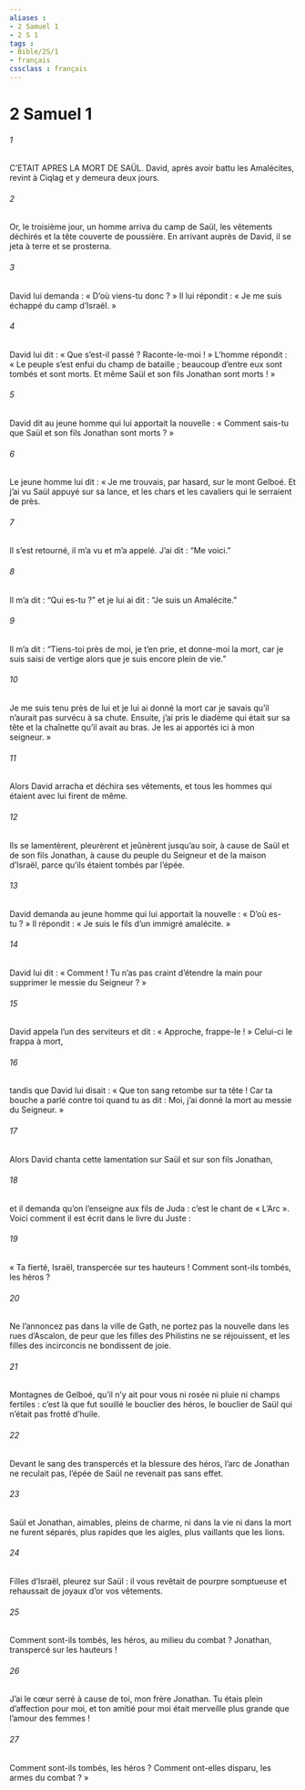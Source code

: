 ```yaml
---
aliases : 
- 2 Samuel 1
- 2 S 1
tags : 
- Bible/2S/1
- français
cssclass : français
---
```


# 2 Samuel 1

###### 1
C’ETAIT APRES LA MORT DE SAÜL. David, après avoir battu les Amalécites, revint à Ciqlag et y demeura deux jours.
###### 2
Or, le troisième jour, un homme arriva du camp de Saül, les vêtements déchirés et la tête couverte de poussière. En arrivant auprès de David, il se jeta à terre et se prosterna.
###### 3
David lui demanda : « D’où viens-tu donc ? » Il lui répondit : « Je me suis échappé du camp d’Israël. »
###### 4
David lui dit : « Que s’est-il passé ? Raconte-le-moi ! » L’homme répondit : « Le peuple s’est enfui du champ de bataille ; beaucoup d’entre eux sont tombés et sont morts. Et même Saül et son fils Jonathan sont morts ! »
###### 5
David dit au jeune homme qui lui apportait la nouvelle : « Comment sais-tu que Saül et son fils Jonathan sont morts ? »
###### 6
Le jeune homme lui dit : « Je me trouvais, par hasard, sur le mont Gelboé. Et j’ai vu Saül appuyé sur sa lance, et les chars et les cavaliers qui le serraient de près.
###### 7
Il s’est retourné, il m’a vu et m’a appelé. J’ai dit : “Me voici.”
###### 8
Il m’a dit : “Qui es-tu ?” et je lui ai dit : “Je suis un Amalécite.”
###### 9
Il m’a dit : “Tiens-toi près de moi, je t’en prie, et donne-moi la mort, car je suis saisi de vertige alors que je suis encore plein de vie.”
###### 10
Je me suis tenu près de lui et je lui ai donné la mort car je savais qu’il n’aurait pas survécu à sa chute. Ensuite, j’ai pris le diadème qui était sur sa tête et la chaînette qu’il avait au bras. Je les ai apportés ici à mon seigneur. »
###### 11
Alors David arracha et déchira ses vêtements, et tous les hommes qui étaient avec lui firent de même.
###### 12
Ils se lamentèrent, pleurèrent et jeûnèrent jusqu’au soir, à cause de Saül et de son fils Jonathan, à cause du peuple du Seigneur et de la maison d’Israël, parce qu’ils étaient tombés par l’épée.
###### 13
David demanda au jeune homme qui lui apportait la nouvelle : « D’où es-tu ? » Il répondit : « Je suis le fils d’un immigré amalécite. »
###### 14
David lui dit : « Comment ! Tu n’as pas craint d’étendre la main pour supprimer le messie du Seigneur ? »
###### 15
David appela l’un des serviteurs et dit : « Approche, frappe-le ! » Celui-ci le frappa à mort,
###### 16
tandis que David lui disait : « Que ton sang retombe sur ta tête ! Car ta bouche a parlé contre toi quand tu as dit : Moi, j’ai donné la mort au messie du Seigneur. »
###### 17
Alors David chanta cette lamentation sur Saül et sur son fils Jonathan,
###### 18
et il demanda qu’on l’enseigne aux fils de Juda : c’est le chant de « L’Arc ». Voici comment il est écrit dans le livre du Juste :
###### 19
« Ta fierté, Israël, transpercée sur tes hauteurs !
Comment sont-ils tombés, les héros ?
###### 20
Ne l’annoncez pas dans la ville de Gath,
ne portez pas la nouvelle dans les rues d’Ascalon,
de peur que les filles des Philistins ne se réjouissent,
et les filles des incirconcis ne bondissent de joie.
###### 21
Montagnes de Gelboé, qu’il n’y ait pour vous
ni rosée ni pluie ni champs fertiles :
c’est là que fut souillé le bouclier des héros,
le bouclier de Saül qui n’était pas frotté d’huile.
###### 22
Devant le sang des transpercés
et la blessure des héros,
l’arc de Jonathan ne reculait pas,
l’épée de Saül ne revenait pas sans effet.
###### 23
Saül et Jonathan, aimables, pleins de charme,
ni dans la vie ni dans la mort ne furent séparés,
plus rapides que les aigles,
plus vaillants que les lions.
###### 24
Filles d’Israël, pleurez sur Saül :
il vous revêtait de pourpre somptueuse
et rehaussait de joyaux d’or vos vêtements.
###### 25
Comment sont-ils tombés, les héros,
au milieu du combat ?
Jonathan, transpercé sur les hauteurs !
###### 26
J’ai le cœur serré à cause de toi,
mon frère Jonathan.
Tu étais plein d’affection pour moi,
et ton amitié pour moi était merveille
plus grande que l’amour des femmes !
###### 27
Comment sont-ils tombés, les héros ?
Comment ont-elles disparu, les armes du combat ? »
